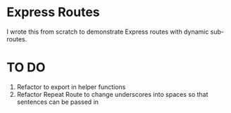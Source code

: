 # Express Routes
I wrote this from scratch to demonstrate Express routes with dynamic sub-routes.

# TO DO
1. Refactor to export in helper functions
2. Refactor Repeat Route to change underscores into spaces so that sentences can be passed in
